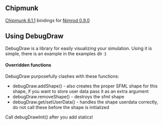 ## Chipmunk

[Chipmunk 6.1.1](http://chipmunk-physics.net/ "Chipmunk") bindings for 
[Nimrod 0.9.0](http://nimrod-code.org "Nimrod")

## Using DebugDraw

DebugDraw is a library for easily visualizing your simulation.
Using it is simple, there is an example in the examples dir :)

#### Overridden functions
DebugDraw purposefully clashes with these functions:
 
* debugDraw.addShape() - also creates the proper SFML shape for this shape, if you 
want to store user data pass it as an extra argument
* debugDraw.removeShape() - destroys the sfml shape 
* debugDraw.get/setUserData() - handles the shape userdata correctly, do not call these before the shape is initialized

Call debugDrawInit() after you add statics!
